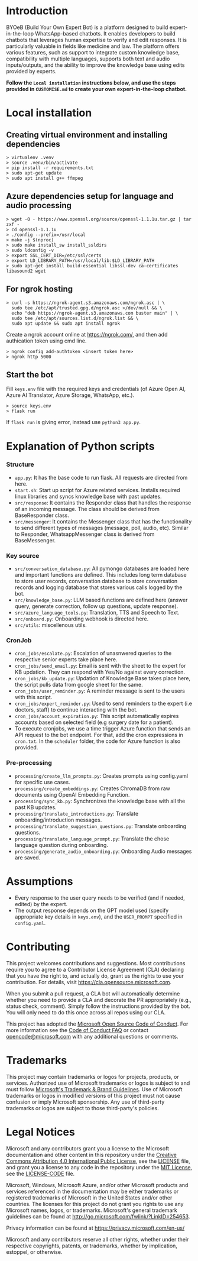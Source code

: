 # Introduction 
BYOeB (Build Your Own Expert Bot) is a platform designed to build expert-in-the-loop WhatsApp-based chatbots. It enables developers to build chatbots that leverages human expertise to verify and edit responses. It is particularly valuable in fields like medicine and law. The platform offers various features, such as support to integrate custom knowledge base, compatibility with multiple languages, supports both text and audio inputs/outputs, and the ability to improve the knowledge base using edits provided by experts.

**Follow the `Local installation` instructions below, and use the steps provided in `CUSTOMISE.md` to create your own expert-in-the-loop chatbot.**

# Local installation
## Creating virtual environment and installing dependencies
```console
> virtualenv .venv
> source .venv/bin/activate
> pip install -r requirements.txt
> sudo apt-get update
> sudo apt install g++ ffmpeg
```

## Azure dependencies setup for language and audio processing
```console
> wget -O - https://www.openssl.org/source/openssl-1.1.1u.tar.gz | tar zxf -
> cd openssl-1.1.1u
> ./config --prefix=/usr/local
> make -j $(nproc)
> sudo make install_sw install_ssldirs
> sudo ldconfig -v
> export SSL_CERT_DIR=/etc/ssl/certs   
> export LD_LIBRARY_PATH=/usr/local/lib:$LD_LIBRARY_PATH
> sudo apt-get install build-essential libssl-dev ca-certificates libasound2 wget
```

## For ngrok hosting
```console
> curl -s https://ngrok-agent.s3.amazonaws.com/ngrok.asc | \
  sudo tee /etc/apt/trusted.gpg.d/ngrok.asc >/dev/null && \
  echo "deb https://ngrok-agent.s3.amazonaws.com buster main" | \
  sudo tee /etc/apt/sources.list.d/ngrok.list && \
  sudo apt update && sudo apt install ngrok
```
Create a ngrok account online at https://ngrok.com/, and then add authication token using cmd line.
```console
> ngrok config add-authtoken <insert token here>
> ngrok http 5000
```

## Start the bot
Fill `keys.env` file with the required keys and credentials (of Azure Open AI, Azure AI Translator, Azure Storage, WhatsApp, etc.).

```console
> source keys.env
> flask run
```
If `flask run` is giving error, instead use `python3 app.py`.

# Explanation of Python scripts

### Structure
- `app.py`: It has the base code to run flask. All requests are directed from here.
- `start.sh`: Start up script for Azure related services. Installs required linux libraries and syncs knowledge base with past updates.
- `src/response`: It contains the Responder class that handles the response of an incoming message. The class should be derived from BaseResponder class.
- `src/messenger`: It contains the Messenger class that has the functionality to send different types of messages (message, poll, audio, etc). Similar to Responder, WhatsappMessenger class is derived from BaseMessenger.

### Key source
- `src/conversation_database.py`: All pymongo databases are loaded here and important functions are defined. This includes long term database to store user records, conversation database to store conversation records and logging database that stores various calls logged by the bot.
- `src/knowledge_base.py`: LLM based functions are defined here (answer query, generate correction, follow up questions, update response).
- `src/azure_language_tools.py`: Translation, TTS and Speech to Text.
- `src/onboard.py`: Onboarding webhook is directed here.
- `src/utils`: miscellenous utils.

### CronJob
- `cron_jobs/escalate.py`: Escalation of unasnwered queries to the respective senior experts take place here.
- `cron_jobs/send_email.py`: Email is sent with the sheet to the expert for KB updation. They can respond with Yes/No against every correction.
- `cron_jobs/kb_update.py`: Updation of Knowledge Base takes place here, the script pulls data from google sheet for the same.
- `cron_jobs/user_reminder.py`: A reminder message is sent to the users with this script.
- `cron_jobs/expert_reminder.py`: Used to send reminders to the expert (i.e doctors, staff) to continue interacting with the bot.
- `cron_jobs/account_expiration.py`: This script automatically expires accounts based on selected field (e.g surgery date for a patient).
- To execute cronjobs, we use a time trigger Azure function that sends an API request to the bot endpoint. For that, add the cron expressions in `cron.txt`. In the `scheduler` folder, the code for Azure function is also provided.

### Pre-processing
- `processing/create_llm_prompts.py`: Creates prompts using config.yaml for specific use cases.
- `processing/create_embeddings.py`: Creates ChromaDB from raw documents using OpenAI Embedding Function. 
- `processing/sync_kb.py`: Synchronizes the knowledge base with all the past KB updates.
- `processing/translate_introductions.py`: Translate onboarding/introduction messages.
- `processing/translate_suggestion_questions.py`: Translate onboarding questions.
- `processing/translate_language_prompt.py`: Translate the chose language question during onboarding.
- `processing/generate_audio_onboarding.py`: Onboarding Audio messages are saved.

# Assumptions
- Every response to the user query needs to be verified (and if needed, edited) by the expert.
- The output response depends on the GPT model used (specify appropriate key details in `keys.env`), and the `USER_PROMPT` specified in `config.yaml`.

# Contributing
This project welcomes contributions and suggestions.  Most contributions require you to agree to a
Contributor License Agreement (CLA) declaring that you have the right to, and actually do, grant us
the rights to use your contribution. For details, visit https://cla.opensource.microsoft.com.

When you submit a pull request, a CLA bot will automatically determine whether you need to provide
a CLA and decorate the PR appropriately (e.g., status check, comment). Simply follow the instructions
provided by the bot. You will only need to do this once across all repos using our CLA.

This project has adopted the [Microsoft Open Source Code of Conduct](https://opensource.microsoft.com/codeofconduct/).
For more information see the [Code of Conduct FAQ](https://opensource.microsoft.com/codeofconduct/faq/) or
contact [opencode@microsoft.com](mailto:opencode@microsoft.com) with any additional questions or comments.

# Trademarks
This project may contain trademarks or logos for projects, products, or services. Authorized use of Microsoft 
trademarks or logos is subject to and must follow 
[Microsoft's Trademark & Brand Guidelines](https://www.microsoft.com/en-us/legal/intellectualproperty/trademarks/usage/general).
Use of Microsoft trademarks or logos in modified versions of this project must not cause confusion or imply Microsoft sponsorship.
Any use of third-party trademarks or logos are subject to those third-party's policies.


# Legal Notices
Microsoft and any contributors grant you a license to the Microsoft documentation and other content
in this repository under the [Creative Commons Attribution 4.0 International Public License](https://creativecommons.org/licenses/by/4.0/legalcode),
see the [LICENSE](LICENSE) file, and grant you a license to any code in the repository under the [MIT License](https://opensource.org/licenses/MIT), see the
[LICENSE-CODE](LICENSE-CODE) file.

Microsoft, Windows, Microsoft Azure, and/or other Microsoft products and services referenced in the documentation
may be either trademarks or registered trademarks of Microsoft in the United States and/or other countries.
The licenses for this project do not grant you rights to use any Microsoft names, logos, or trademarks.
Microsoft's general trademark guidelines can be found at http://go.microsoft.com/fwlink/?LinkID=254653.

Privacy information can be found at https://privacy.microsoft.com/en-us/

Microsoft and any contributors reserve all other rights, whether under their respective copyrights, patents,
or trademarks, whether by implication, estoppel, or otherwise.